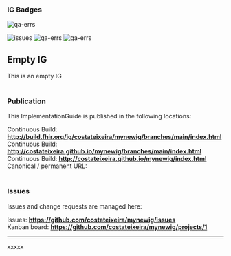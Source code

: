 ### IG Badges

![qa-errs](https://img.shields.io/github/workflow/status/costateixeira/mynewig/ig-build?label=Build%20status)

![issues](https://img.shields.io/github/issues/costateixeira/mynewig)
![qa-errs](https://img.shields.io/endpoint?url=https://raw.githubusercontent.com/costateixeira/mynewig/main/status/qa-errs.json)
![qa-errs](https://img.shields.io/endpoint?url=https://raw.githubusercontent.com/costateixeira/mynewig/main/status/qa-warns.json)



Empty IG
---
This is an empty IG
<br> </br>
###
### Publication
This ImplementationGuide is published in the following locations:

Continuous Build: __http://build.fhir.org/ig/costateixeira/mynewig/branches/main/index.html__  
Continuous Build: __http://costateixeira.github.io/mynewig/branches/main/index.html__  
Continuous Build: __http://costateixeira.github.io/mynewig/index.html__  
Canonical / permanent URL: 
<br> </br>

### Issues
Issues and change requests are managed here:  

Issues:  __https://github.com/costateixeira/mynewig/issues__  
Kanban board:  __https://github.com/costateixeira/mynewig/projects/1__  

---
xxxxx
